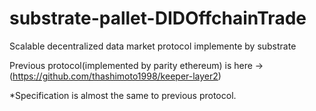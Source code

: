 # substrate-pallet-DIDOffchainTrade

Scalable decentralized data market protocol implemente by substrate

Previous protocol(implemented by parity ethereum) is here -> (https://github.com/thashimoto1998/keeper-layer2)

*Specification is almost the same to previous protocol.
